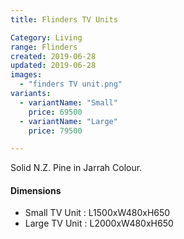 ```yaml
---
title: Flinders TV Units

Category: Living
range: Flinders
created: 2019-06-28
updated: 2019-06-28
images:
  - "finders TV unit.png"
variants:
  - variantName: "Small"
    price: 69500
  - variantName: "Large"
    price: 79500

---
```

Solid N.Z. Pine in Jarrah Colour.

#### Dimensions

* Small TV Unit : L1500xW480xH650
* Large TV Unit : L2000xW480xH650
